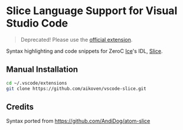 # Slice Language Support for Visual Studio Code

> Deprecated! Please use the [official extension](https://marketplace.visualstudio.com/items?itemName=ZeroCInc.slice).

Syntax highlighting and code snippets for 
ZeroC [Ice](https://github.com/zeroc-ice/ice)'s IDL, 
[Slice](https://doc.zeroc.com/display/Ice/The+Slice+Language).

## Manual Installation

```bash
cd ~/.vscode/extensions
git clone https://github.com/aikoven/vscode-slice.git
```

## Credits

Syntax ported from https://github.com/AndiDog/atom-slice
